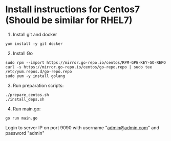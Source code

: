 
# Install instructions for Centos7 (Should be similar for RHEL7)
1. Install git and docker

```
yum install -y git docker
```

2. Install Go

```
sudo rpm --import https://mirror.go-repo.io/centos/RPM-GPG-KEY-GO-REPO
curl -s https://mirror.go-repo.io/centos/go-repo.repo | sudo tee /etc/yum.repos.d/go-repo.repo
sudo yum -y install golang
```

3. Run preparation scripts:

```
./prepare_centos.sh
./install_deps.sh
```

4. Run main.go:

```
go run main.go
```

Login to server IP on port 9090 with username "admin@admin.com" and password "admin"